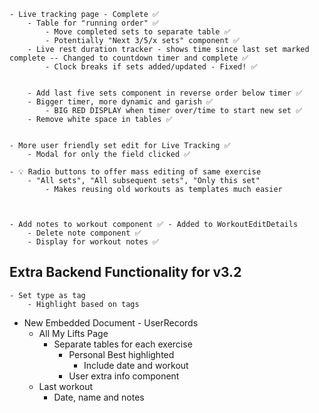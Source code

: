 
    - Live tracking page - Complete ✅
        - Table for "running order" ✅
            - Move completed sets to separate table ✅
            - Potentially "Next 3/5/x sets" component ✅
        - Live rest duration tracker - shows time since last set marked complete -- Changed to countdown timer and complete ✅
            - Clock breaks if sets added/updated - Fixed! ✅


        - Add last five sets component in reverse order below timer ✅
        - Bigger timer, more dynamic and garish ✅
            - BIG RED DISPLAY when timer over/time to start new set ✅
        - Remove white space in tables ✅


    - More user friendly set edit for Live Tracking ✅
        - Modal for only the field clicked ✅
        
    - 💡 Radio buttons to offer mass editing of same exercise
        - "All sets", "All subsequent sets", "Only this set"
            - Makes reusing old workouts as templates much easier
        
   
   
    - Add notes to workout component ✅ - Added to WorkoutEditDetails
        - Delete note component ✅
        - Display for workout notes ✅
    

   

## Extra Backend Functionality for v3.2

    - Set type as tag
        - Highlight based on tags

  
- New Embedded Document - UserRecords
    - All My Lifts Page
        - Separate tables for each exercise
            - Personal Best highlighted
                - Include date and workout
            - User extra info component 
    - Last workout
        - Date, name and notes
    
    